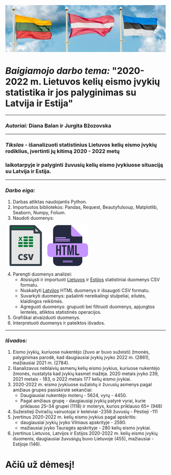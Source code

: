 ![img_6.png](Darbo_failai/LT_LV_EE.png)
# *Baigiamojo darbo tema:* "2020-2022 m. Lietuvos kelių eismo įvykių statistika ir jos palyginimas su Latvija ir Estija"
___
### *Autoriai:* Diana Balan ir Jurgita Bžozovska
___
### *Tikslas -* išanalizuoti statistinius Lietuvos kelių eismo įvykių rodiklius, įvertinti jų kitimą 2020 - 2022 metų 
### laikotarpyje ir palyginti žuvusių kelių eismo įvykiuose situaciją su Latvija ir Estija.
___
### *Darbo eiga:*
1. Darbas atliktas naudojantis Python.
2. Importuotos bibliotekos: Pandas, Request, Beautyfulsoup, Matplotlib, Seaborn, Numpy, Folium.
3. Naudoti duomenys:

![img_4.png](Darbo_failai/CSV.png) ![img.png](Darbo_failai/HTML.png)

4. Parengti duomenys analizei:
   * Atsisiųsti ir importuoti [Lietuvos](https://www.stat.gov.lt/) ir [Estijos](https://www.stat.ee/) statistiniai duomenys CSV formatu.
   * Nuskaityti [Latvijos](https://www.csdd.lv/) HTML duomenys ir išsaugoti CSV formatu.
   * Suvarkyti duomenys: pašalinti nereikalingi stulpeliai, eilutės, klaidingos reikšmės.
   * Agreguoti duomenys: grupuoti bei filtruoti duomenys, apjungtos lentelės, atliktos statistinės operacijos.
5. Grafiškai atvaizduoti duomenys.
6. Interpretuoti duomenys ir pateiktos išvados.
___
### *Išvados:*
1. Eismo įvykių, kuriuose nukentėjo (žuvo ar buvo sužeisti) žmonės, palyginimas parodė, kad daugiausiai įvykių 
įvyko 2022 m. (2861), mažiausiai 2021 m. (2784).
2. Išanalizavus neblaivių asmenų kelių eismo įvykius, kuriuose nukentėjo žmonės, nustatyta kad įvykių kasmet mažėja.
2020 metais įvyko 239, 2021 metais - 183, o 2022 metais 177 kelių eismo įvykiai.
3. 2020-2022 m.  eismo įvykiuose sužalotų ir žuvusių asmenys pagal amžiaus grupes pasiskirstė sekančiai: 
   * Daugiausiai nukentėjo moterų - 5624, vyrų - 4450.
   * Pagal amžiaus grupę - daugiausiąi įvykių patyrė vyrai, kurie priklauso 25–34 grupei (1118) 
ir moterys, kurios priklauso 65+ (948)
4. Sužeistieji   Dviračių vairuotojai ir keleiviai -2358 žuvusių - Pėstieji -111
5. Įvertinus 2020-2022 m. kelių eismo įvykius pagal apskritis:
   * daugiausiai įvykių įvyko Vilniaus apskrityje - 2590.
   * mažiausiai įvyko Tauragės apskrityje - 280 kelių eismo įvykiai.
6. Įvertinus Lietuvos, Latvijos ir Estijos 2020-2022 m. kelių eismo įvykių duomenis, daugiausiai žuvusiųjų buvo 
Lietuvoje (455), mažiausiai - Estijoje (146).

# Ačiū už dėmesį!
    

